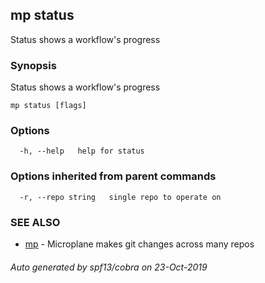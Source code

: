 ## mp status

Status shows a workflow's progress

### Synopsis


Status shows a workflow's progress

```
mp status [flags]
```

### Options

```
  -h, --help   help for status
```

### Options inherited from parent commands

```
  -r, --repo string   single repo to operate on
```

### SEE ALSO
* [mp](mp.md)	 - Microplane makes git changes across many repos

###### Auto generated by spf13/cobra on 23-Oct-2019
